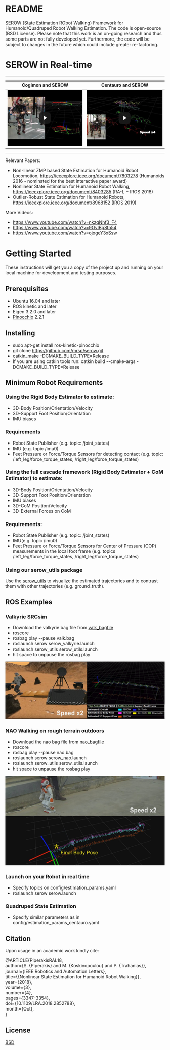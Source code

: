 

# README
SEROW (State Estimation RObot Walking) Framework for Humanoid/Quadruped Robot Walking Estimation.  The code is open-source (BSD License). Please note that this work is an on-going research and thus some parts are not fully developed yet. Furthermore, the code will be subject to changes in the future which could include greater re-factoring.


# SEROW in Real-time
------------------------------------------------------------------ 

| Cogimon and SEROW  | Centauro and SEROW |
| ------------- | ------------- |
| [![YouTube Link](img/cogimon.png)  ](https://www.youtube.com/watch?v=MLmfgADDjj0)  | [![YouTube Link](img/centauro.png)  ](https://www.youtube.com/watch?v=cVWS8oopr_M) |

------------------------------------------------------------------ 


Relevant Papers:
* Non-linear ZMP based State Estimation for Humanoid Robot Locomotion, https://ieeexplore.ieee.org/document/7803278 (Humanoids 2016 - nominated for the best interactive paper award)
* Nonlinear State Estimation for Humanoid Robot Walking, https://ieeexplore.ieee.org/document/8403285 (RA-L + IROS 2018)
* Outlier-Robust State Estimation for Humanoid Robots, https://ieeexplore.ieee.org/document/8968152 (IROS 2019)

More Videos: 
* https://www.youtube.com/watch?v=nkzqNhf3_F4
* https://www.youtube.com/watch?v=9OvIBg8tn54
* https://www.youtube.com/watch?v=ojogeY3xSsw


# Getting Started
These instructions will get you a copy of the project up and running on your local machine for development and testing purposes.

## Prerequisites
* Ubuntu 16.04 and later
* ROS kinetic and later
* Eigen 3.2.0 and later
* [Pinocchio](https://github.com/stack-of-tasks/pinocchio) 2.2.1

## Installing
* sudo apt-get install ros-kinetic-pinocchio
* git clone https://github.com/mrsp/serow.git
* catkin_make -DCMAKE_BUILD_TYPE=Release 
* If you are using catkin tools run: catkin build  --cmake-args -DCMAKE_BUILD_TYPE=Release 

## Minimum Robot Requirements
### Using the Rigid Body Estimator to estimate: 
* 3D-Body Position/Orientation/Velocity
* 3D-Support Foot Position/Orientation
* IMU biases
### Requirements
* Robot State Publisher (e.g. topic: /joint_states)
* IMU (e.g. topic /imu0)
* Feet Pressure or Force/Torque Sensors for detecting contact (e.g. topic: /left_leg/force_torque_states, /right_leg/force_torque_states)

### Using the full cascade framework (Rigid Body Estimator + CoM Estimator) to estimate:
* 3D-Body Position/Orientation/Velocity
* 3D-Support Foot Position/Orientation
* IMU biases
* 3D-CoM Position/Velocity
* 3D-External Forces on CoM
### Requirements:
* Robot State Publisher (e.g. topic: /joint_states)
* IMU(e.g. topic /imu0)
* Feet Pressure or Force/Torque Sensors  for Center of Pressure (COP) measurements in the local foot frame (e.g. topics /left_leg/force_torque_states, /right_leg/force_torque_states)

### Using our serow_utils package
Use the [serow_utils](https://github.com/mrsp/serow_utils) to visualize the estimated trajectories and to contrast them with other trajectories (e.g. ground_truth).

## ROS Examples
### Valkyrie SRCsim
* Download the valkyrie bag file from [valk_bagfile](http://users.ics.forth.gr/~spiperakis/valk.bag)
* roscore
* rosbag play --pause valk.bag
* roslaunch serow serow_valkyrie.launch
* roslaunch serow_utils serow_utils.launch
* hit space to unpause the rosbag play

![valk](img/valk.png)
### NAO Walking on rough terrain outdoors
* Download the nao bag file from [nao_bagfile](http://users.ics.forth.gr/~spiperakis/nao.bag)
* roscore
* rosbag play --pause nao.bag
* roslaunch serow serow_nao.launch
* roslaunch serow_utils serow_utils.launch
* hit space to unpause the rosbag play

![nao](img/nao.jpg)
### Launch on your Robot in real time
* Specify topics on config/estimation_params.yaml
* roslaunch serow serow.launch

### Quadruped State Estimation
* Specify similar parameters as in config/estimation_params_centauro.yaml

## Citation
Upon usage in an academic work kindly cite: <br/>

@ARTICLE{PiperakisRAL18, <br/>
    author={S. {Piperakis} and M. {Koskinopoulou} and P. {Trahanias}}, <br/>
    journal={IEEE Robotics and Automation Letters}, <br/>
    title={{Nonlinear State Estimation for Humanoid Robot Walking}}, <br/>
    year={2018}, <br/>
    volume={3}, <br/>
    number={4}, <br/>
    pages={3347-3354}, <br/>
    doi={10.1109/LRA.2018.2852788}, <br/>
    month={Oct},<br/>
}<br/>

## License
[BSD](LICENSE) 

